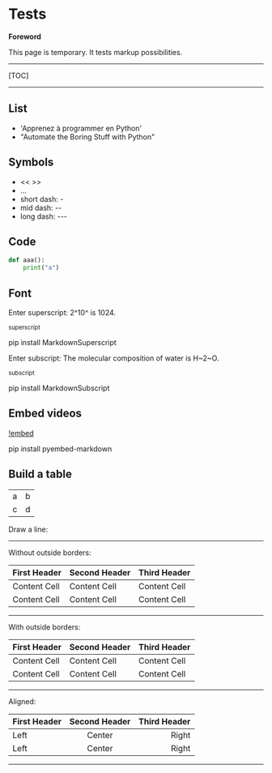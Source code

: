 # Tests

**Foreword**

This page is temporary. It tests markup possibilities.

-----

[TOC]

-----

## List

- 'Apprenez à programmer en Python'
- "Automate the Boring Stuff with Python"

## Symbols

- << >>
- ...
- short dash: -
- mid dash: --
- long dash: ---

## Code

```python
def aaa():
	print("a")
```

## Font

Enter superscript: 2^10^ is 1024.

<sup>superscript</sup>

pip install MarkdownSuperscript

Enter subscript: The molecular composition of water is H~2~O.

<sub>subscript</sub>

pip install MarkdownSubscript

## Embed videos

[!embed](http://www.youtube.com/watch?v=9bZkp7q19f0)

pip install pyembed-markdown

## Build a table

|    |    |
|---|---|
|a  |b  |
|c  |d  |

Draw a line:

-----

Without outside borders:

First Header | Second Header | Third Header
------------ | ------------- | ------------
Content Cell | Content Cell  | Content Cell
Content Cell | Content Cell  | Content Cell

-----

With outside borders:

| First Header | Second Header | Third Header |
| ------------ | ------------- | ------------ |
| Content Cell | Content Cell  | Content Cell |
| Content Cell | Content Cell  | Content Cell |

-----

Aligned:

First Header | Second Header | Third Header
:----------- | :-----------: | -----------:
Left         | Center        | Right
Left         | Center        | Right

-----